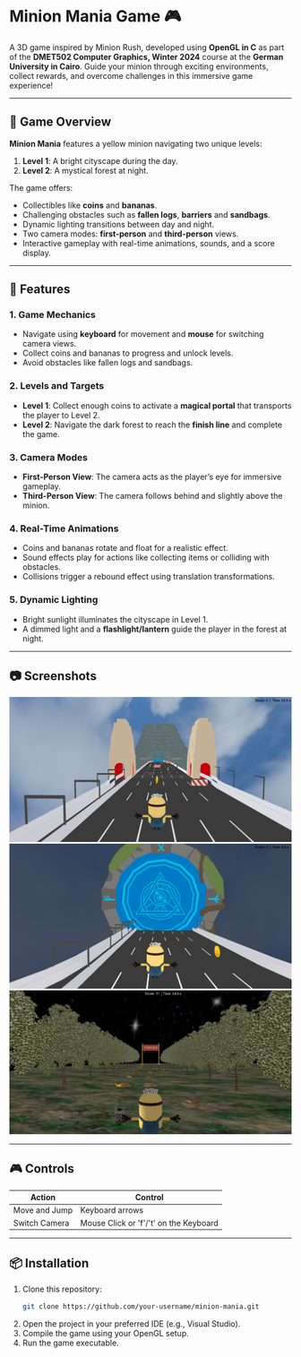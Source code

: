 # Minion Mania Game 🎮  

A 3D game inspired by Minion Rush, developed using **OpenGL in C** as part of the **DMET502 Computer Graphics, Winter 2024** course at the **German University in Cairo**. Guide your minion through exciting environments, collect rewards, and overcome challenges in this immersive game experience!

---

## 📖 Game Overview  

**Minion Mania** features a yellow minion navigating two unique levels:  
1. **Level 1**: A bright cityscape during the day.  
2. **Level 2**: A mystical forest at night.  

The game offers:  
- Collectibles like **coins** and **bananas**.  
- Challenging obstacles such as **fallen logs**, **barriers** and **sandbags**.  
- Dynamic lighting transitions between day and night.  
- Two camera modes: **first-person** and **third-person** views.  
- Interactive gameplay with real-time animations, sounds, and a score display.

---

## 🚀 Features  

### 1. **Game Mechanics**  
- Navigate using **keyboard** for movement and **mouse** for switching camera views.  
- Collect coins and bananas to progress and unlock levels.  
- Avoid obstacles like fallen logs and sandbags.  

### 2. **Levels and Targets**  
- **Level 1**: Collect enough coins to activate a **magical portal** that transports the player to Level 2.  
- **Level 2**: Navigate the dark forest to reach the **finish line** and complete the game.

### 3. **Camera Modes**  
- **First-Person View**: The camera acts as the player’s eye for immersive gameplay.  
- **Third-Person View**: The camera follows behind and slightly above the minion.  

### 4. **Real-Time Animations**  
- Coins and bananas rotate and float for a realistic effect.  
- Sound effects play for actions like collecting items or colliding with obstacles.  
- Collisions trigger a rebound effect using translation transformations.

### 5. **Dynamic Lighting**  
- Bright sunlight illuminates the cityscape in Level 1.  
- A dimmed light and a **flashlight/lantern** guide the player in the forest at night.  

---

## 📷 Screenshots
![Cityscape Level](1.png)
![Portal](2.png)
![Forest Level](3.png)

---

## 🎮 Controls  

| Action            | Control          |  
|-------------------|------------------|  
| Move and Jump     | Keyboard arrows  |   
| Switch Camera     | Mouse Click or 'f'/'t' on the Keyboard|  

---

## 📦 Installation  

1. Clone this repository:  
   ```bash  
   git clone https://github.com/your-username/minion-mania.git
2. Open the project in your preferred IDE (e.g., Visual Studio).
3. Compile the game using your OpenGL setup.
4. Run the game executable.
